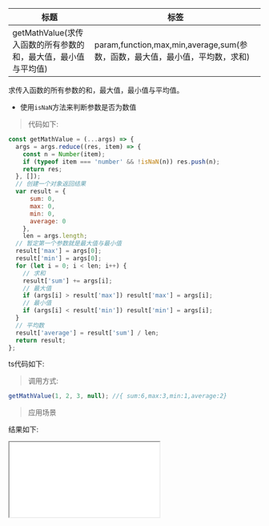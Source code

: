 | 标题                                                           | 标签                                                                         |
| -------------------------------------------------------------- | ---------------------------------------------------------------------------- |
| getMathValue(求传入函数的所有参数的和，最大值，最小值与平均值) | param,function,max,min,average,sum(参数，函数，最大值，最小值，平均数，求和) |

求传入函数的所有参数的和，最大值，最小值与平均值。

- 使用`isNaN`方法来判断参数是否为数值

> 代码如下:

```js
const getMathValue = (...args) => {
  args = args.reduce((res, item) => {
    const n = Number(item);
    if (typeof item === 'number' && !isNaN(n)) res.push(n);
    return res;
  }, []);
  // 创建一个对象返回结果
  var result = {
      sum: 0,
      max: 0,
      min: 0,
      average: 0
    },
    len = args.length;
  // 暂定第一个参数就是最大值与最小值
  result['max'] = args[0];
  result['min'] = args[0];
  for (let i = 0; i < len; i++) {
    // 求和
    result['sum'] += args[i];
    // 最大值
    if (args[i] > result['max']) result['max'] = args[i];
    // 最小值
    if (args[i] < result['min']) result['min'] = args[i];
  }
  // 平均数
  result['average'] = result['sum'] / len;
  return result;
};
```

ts代码如下:

<div class="code-editor" data-url="codes/javascript/ts/getMathValue.ts" data-language="typescript"></div>

> 调用方式:

```js
getMathValue(1, 2, 3, null); //{ sum:6,max:3,min:1,average:2}
```

> 应用场景

<div class="code-editor" data-url="codes/javascript/html/getMathValue.html" data-language="html"></div>

结果如下:

<iframe src="codes/javascript/html/getMathValue.html"></iframe>
